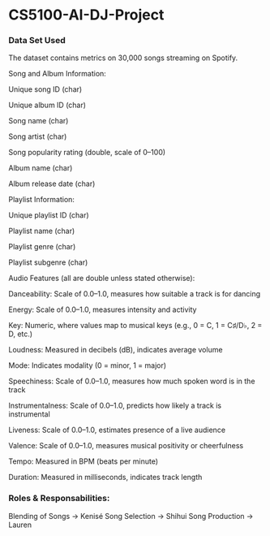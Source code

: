 # CS5100-AI-DJ-Project
### Data Set Used
The dataset contains metrics on 30,000 songs streaming on Spotify.

Song and Album Information:

Unique song ID (char)

Unique album ID (char)

Song name (char)

Song artist (char)

Song popularity rating (double, scale of 0–100)

Album name (char)

Album release date (char)

Playlist Information:

Unique playlist ID (char)

Playlist name (char)

Playlist genre (char)

Playlist subgenre (char)

Audio Features (all are double unless stated otherwise):

Danceability: Scale of 0.0–1.0, measures how suitable a track is for dancing

Energy: Scale of 0.0–1.0, measures intensity and activity

Key: Numeric, where values map to musical keys (e.g., 0 = C, 1 = C♯/D♭, 2 = D, etc.)

Loudness: Measured in decibels (dB), indicates average volume

Mode: Indicates modality (0 = minor, 1 = major)

Speechiness: Scale of 0.0–1.0, measures how much spoken word is in the track

Instrumentalness: Scale of 0.0–1.0, predicts how likely a track is instrumental

Liveness: Scale of 0.0–1.0, estimates presence of a live audience

Valence: Scale of 0.0–1.0, measures musical positivity or cheerfulness

Tempo: Measured in BPM (beats per minute)

Duration: Measured in milliseconds, indicates track length

### Roles & Responsabilities:
Blending of Songs -> Kenisé 
Song Selection -> Shihui 
Song Production -> Lauren 
